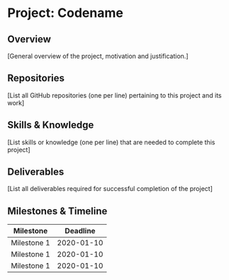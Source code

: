 # Project: Codename

## Overview
[General overview of the project, motivation and justification.]

## Repositories
[List all GitHub repositories (one per line) pertaining to this project and its work]

## Skills & Knowledge
[List skills or knowledge (one per line) that are needed to complete this project]

## Deliverables
[List all deliverables required for successful completion of the project]

## Milestones & Timeline

| Milestone    | Deadline   |
|--------------|------------|
| Milestone 1  | 2020-01-10 |
| Milestone 1  | 2020-01-10 |
| Milestone 1  | 2020-01-10 |
